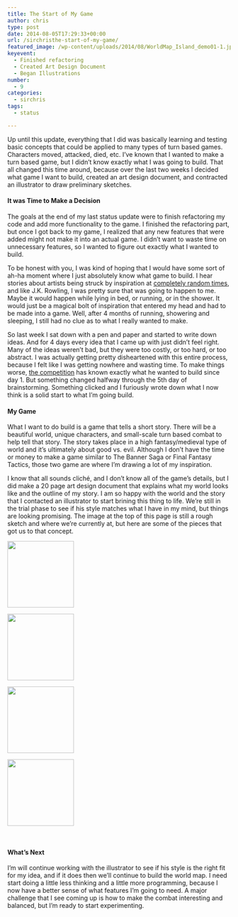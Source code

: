 ```yaml
---
title: The Start of My Game
author: chris
type: post
date: 2014-08-05T17:29:33+00:00
url: /sirchristhe-start-of-my-game/
featured_image: /wp-content/uploads/2014/08/WorldMap_Island_demo01-1.jpg
keyevent:
  - Finished refactoring
  - Created Art Design Document
  - Began Illustrations
number:
  - 9
categories:
  - sirchris
tags:
  - status

---
```

Up until this update, everything that I did was basically learning and testing basic concepts that could be applied to many types of turn based games. Characters moved, attacked, died, etc. I&#8217;ve known that I wanted to make a turn based game, but I didn&#8217;t know exactly what I was going to build. That all changed this time around, because over the last two weeks I decided what game I want to build, created an art design document, and contracted an illustrator to draw preliminary sketches.
<!--more-->

#### It was Time to Make a Decision

The goals at the end of my last status update were to finish refactoring my code and add more functionality to the game. I finished the refactoring part, but once I got back to my game, I realized that any new features that were added might not make it into an actual game. I didn&#8217;t want to waste time on unnecessary features, so I wanted to figure out exactly what I wanted to build.

To be honest with you, I was kind of hoping that I would have some sort of ah-ha moment where I just absolutely know what game to build. I hear stories about artists being struck by inspiration at [completely random times][1], and like J.K. Rowling, I was pretty sure that was going to happen to me. Maybe it would happen while lying in bed, or running, or in the shower. It would just be a magical bolt of inspiration that entered my head and had to be made into a game. Well, after 4 months of running, showering and sleeping, I still had no clue as to what I really wanted to make.

So last week I sat down with a pen and paper and started to write down ideas. And for 4 days every idea that I came up with just didn&#8217;t feel right. Many of the ideas weren&#8217;t bad, but they were too costly, or too hard, or too abstract. I was actually getting pretty disheartened with this entire process, because I felt like I was getting nowhere and wasting time. To make things worse, [the competition][2] has known exactly what he wanted to build since day 1. But something changed halfway through the 5th day of brainstorming. Something clicked and I furiously wrote down what I now think is a solid start to what I&#8217;m going build.

#### My Game

What I want to do build is a game that tells a short story. There will be a beautiful world, unique characters, and small-scale turn based combat to help tell that story. The story takes place in a high fantasy/medieval type of world and it&#8217;s ultimately about good vs. evil. Although I don&#8217;t have the time or money to make a game similar to The Banner Saga or Final Fantasy Tactics, those two game are where I&#8217;m drawing a lot of my inspiration.

I know that all sounds cliché, and I don&#8217;t know all of the game&#8217;s details, but I did make a 20 page art design document that explains what my world looks like and the outline of my story. I am so happy with the world and the story that I contacted an illustrator to start brining this thing to life. We&#8217;re still in the trial phase to see if his style matches what I have in my mind, but things are looking promising. The image at the top of this page is still a rough sketch and where we&#8217;re currently at, but here are some of the pieces that got us to that concept.

<div id='gallery-8' class='gallery galleryid-935 gallery-columns-4 gallery-size-thumbnail'>
  <dl class='gallery-item'>
    <dt class='gallery-icon landscape'>
      <a href='http://localhost:8888/screen-shot-2014-08-05-at-11-58-57-am/'><img width="150" height="150" src="http://localhost:8888/wp-content/uploads/2014/08/Screen-Shot-2014-08-05-at-11.58.57-AM-1-150x150.png" class="attachment-thumbnail size-thumbnail" alt="" srcset="http://localhost:8888/wp-content/uploads/2014/08/Screen-Shot-2014-08-05-at-11.58.57-AM-1-150x150.png 150w, http://localhost:8888/wp-content/uploads/2014/08/Screen-Shot-2014-08-05-at-11.58.57-AM-1-100x100.png 100w" sizes="(max-width: 150px) 100vw, 150px" /></a>
    </dt>
  </dl>
  
  <dl class='gallery-item'>
    <dt class='gallery-icon landscape'>
      <a href='http://localhost:8888/image/'><img width="150" height="150" src="http://localhost:8888/wp-content/uploads/2014/08/image-150x150.png" class="attachment-thumbnail size-thumbnail" alt="" srcset="http://localhost:8888/wp-content/uploads/2014/08/image-150x150.png 150w, http://localhost:8888/wp-content/uploads/2014/08/image-100x100.png 100w" sizes="(max-width: 150px) 100vw, 150px" /></a>
    </dt>
  </dl>
  
  <dl class='gallery-item'>
    <dt class='gallery-icon landscape'>
      <a href='http://localhost:8888/worldmap_sketch_03/'><img width="150" height="150" src="http://localhost:8888/wp-content/uploads/2014/08/WorldMap_sketch_03-1-150x150.jpg" class="attachment-thumbnail size-thumbnail" alt="" srcset="http://localhost:8888/wp-content/uploads/2014/08/WorldMap_sketch_03-1-150x150.jpg 150w, http://localhost:8888/wp-content/uploads/2014/08/WorldMap_sketch_03-1-100x100.jpg 100w" sizes="(max-width: 150px) 100vw, 150px" /></a>
    </dt>
  </dl>
  
  <dl class='gallery-item'>
    <dt class='gallery-icon portrait'>
      <a href='http://localhost:8888/worldmap_island_demo01/'><img width="150" height="150" src="http://localhost:8888/wp-content/uploads/2014/08/WorldMap_Island_demo01-1-150x150.jpg" class="attachment-thumbnail size-thumbnail" alt="" srcset="http://localhost:8888/wp-content/uploads/2014/08/WorldMap_Island_demo01-1-150x150.jpg 150w, http://localhost:8888/wp-content/uploads/2014/08/WorldMap_Island_demo01-1-100x100.jpg 100w" sizes="(max-width: 150px) 100vw, 150px" /></a>
    </dt>
  </dl>
  
  <br style="clear: both" />
</div>

#### What&#8217;s Next

I&#8217;m will continue working with the illustrator to see if his style is the right fit for my idea, and if it does then we&#8217;ll continue to build the world map. I need start doing a little less thinking and a little more programming, because I now have a better sense of what features I&#8217;m going to need. A major challenge that I see coming up is how to make the combat interesting and balanced, but I&#8217;m ready to start experimenting.

 [1]: http://www.jkrowling.com/en_GB/timeline/it-all-started/
 [2]: http://battleofbrothers.com/sirryan